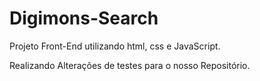 # Digimons-Search
Projeto Front-End utilizando html, css e JavaScript.

Realizando Alterações de testes para o nosso Repositório.